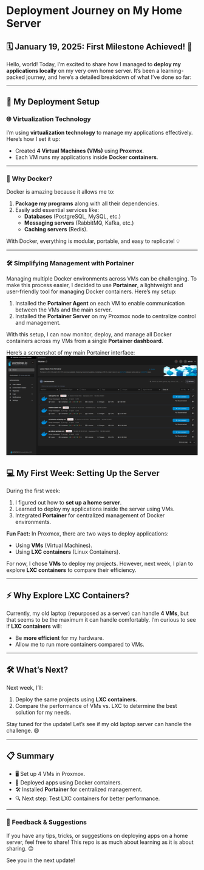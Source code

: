 # Deployment Journey on My Home Server

## 🗓️ January 19, 2025: First Milestone Achieved! 🎉

Hello, world! Today, I’m excited to share how I managed to **deploy my applications locally** on my very own home server. It’s been a learning-packed journey, and here’s a detailed breakdown of what I’ve done so far:

---

## 🚀 My Deployment Setup

### 🌐 Virtualization Technology
I’m using **virtualization technology** to manage my applications effectively. Here’s how I set it up:
- Created **4 Virtual Machines (VMs)** using **Proxmox**.
- Each VM runs my applications inside **Docker containers**.

---

### 🐳 Why Docker?  
Docker is amazing because it allows me to:
1. **Package my programs** along with all their dependencies.
2. Easily add essential services like:
   - **Databases** (PostgreSQL, MySQL, etc.)
   - **Messaging servers** (RabbitMQ, Kafka, etc.)
   - **Caching servers** (Redis).

With Docker, everything is modular, portable, and easy to replicate! 💡

---

### 🛠️ Simplifying Management with Portainer
Managing multiple Docker environments across VMs can be challenging. To make this process easier, I decided to use **Portainer**, a lightweight and user-friendly tool for managing Docker containers. Here’s my setup:  
1. Installed the **Portainer Agent** on each VM to enable communication between the VMs and the main server.  
2. Installed the **Portainer Server** on my Proxmox node to centralize control and management.  

With this setup, I can now monitor, deploy, and manage all Docker containers across my VMs from a single **Portainer dashboard**.  

Here’s a screenshot of my main Portainer interface:  
![Portainer Main Dashboard](../images/portainer.png)  


## 💻 My First Week: Setting Up the Server

During the first week:
1. I figured out how to **set up a home server**.
2. Learned to deploy my applications inside the server using VMs.  
3. Integrated **Portainer** for centralized management of Docker environments.

**Fun Fact:** In Proxmox, there are two ways to deploy applications:
- Using **VMs** (Virtual Machines).
- Using **LXC containers** (Linux Containers).

For now, I chose **VMs** to deploy my projects. However, next week, I plan to explore **LXC containers** to compare their efficiency.

---

## ⚡ Why Explore LXC Containers?

Currently, my old laptop (repurposed as a server) can handle **4 VMs**, but that seems to be the maximum it can handle comfortably. I’m curious to see if **LXC containers** will:
- Be **more efficient** for my hardware.
- Allow me to run more containers compared to VMs.

---

## 🛠️ What’s Next?

Next week, I’ll:
1. Deploy the same projects using **LXC containers**.
2. Compare the performance of VMs vs. LXC to determine the best solution for my needs.

Stay tuned for the update! Let’s see if my old laptop server can handle the challenge. 😄

---

## 📋 Summary
- 🖥️ Set up 4 VMs in Proxmox.
- 🐳 Deployed apps using Docker containers.
- 🛠️ Installed **Portainer** for centralized management.
- 🔍 Next step: Test LXC containers for better performance.

---

### 🌟 Feedback & Suggestions
If you have any tips, tricks, or suggestions on deploying apps on a home server, feel free to share! This repo is as much about learning as it is about sharing. 😊

See you in the next update!

